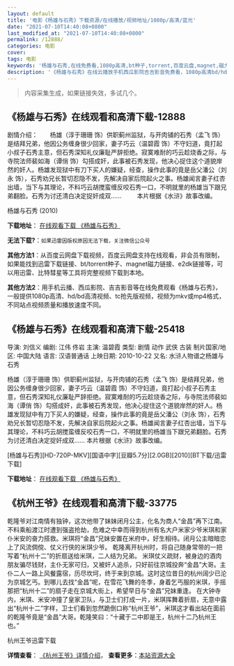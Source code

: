 ```yaml
---
layout: default
title: '电影《杨雄与石秀》下载资源/在线播放/视频地址/1080p/高清/蓝光'
date: "2021-07-10T14:40:08+0800"
last_modified_at: "2021-07-10T14:40:08+0800"
permalink: /12888/
categories: 电影
cover:
tags: 电影
keywords: '杨雄与石秀,在线免费看,1080p高清,bt种子,torrent,百度云盘,magnet,磁力链,迅雷下载资源'
description: '《杨雄与石秀》在线云播放手机西瓜影院吉吉影音免费看，1080p高清bd/hd未删减完整版和tc抢先枪版，mkv/mp4格式，附带bt/torrent种子、magnet/磁力链、百度云盘、网盘资源迅雷下载链接'
---
```


>内容采集生成，如果链接失效，多试几个。


## 《杨雄与石秀》在线观看和高清下载-12888

剧情介绍：　　杨雄（淳于珊珊 饰）供职蓟州监狱，与开肉铺的石秀（孟飞 饰）是结拜兄弟，他因公务缠身很少回家，妻子巧云（温碧霞 饰）不守妇道，竟打起小叔子石秀主意，但石秀深知礼仪廉耻严辞拒绝。寂寞难耐的巧云趁烧香之际，与寺院法师裴如海（谭俏 饰）勾搭成奸，此事被石秀发现，他决心捉住这个道貌岸然的奸人。杨雄发现狱中有刀下买人的嫌疑，经查，操作此事的竟是岳父潘公（刘永 饰），石秀劝兄长暂切忍隐不发，先解决自家后院起火之事。杨雄闻言妻子红杏出墙，当下与其理论，不料巧云胡搅蛮缠反咬石秀一口，不明就里的杨雄当下跟兄弟翻脸。石秀为讨还清白决定捉奸成双......  　　本片根据《水浒》故事改编。


杨雄与石秀 (2010)

**下载地址**： [在线观看下载 《杨雄与石秀》](https://www.btbtdy.me/btdy/dy6386.html) 


**无法下载?**：`如果迅雷因版权原因无法下载，关注微信公众号 `

**其他方法1**：从百度云网盘下载视频，百度云网盘支持在线观看，非会员有限制，如果能找到迅雷下载链接、bt/torrent种子、magnet磁力链接、e2dk链接等，可以用迅雷、比特彗星等工具将完整视频下载到本地。

**其他方法2**：用手机云播、西瓜影院、吉吉影音等在线免费观看《杨雄与石秀》，一般提供1080p高清、hd/bd高清视频、tc抢先版视频，视频为mkv或mp4格式，不同站点视频质量和播放速度不同。


## 《杨雄与石秀》在线观看和高清下载-25418

导演: 刘信义 编剧: 江伟 佟岩 主演: 温碧霞 类型: 剧情 动作 武侠 古装 制片国家/地区: 中国大陆 语言: 汉语普通话 上映日期: 2010-10-22 又名: 水浒人物谱之杨雄与石秀

杨雄（淳于珊珊 饰）供职蓟州监狱，与开肉铺的石秀（孟飞 饰）是结拜兄弟，他因公务缠身很少回家，妻子巧云（温碧霞 饰）不守妇道，竟打起小叔子石秀主意，但石秀深知礼仪廉耻严辞拒绝。寂寞难耐的巧云趁烧香之际，与寺院法师裴如海（谭俏 饰）勾搭成奸，此事被石秀发现，他决心捉住这个道貌岸然的奸人。杨雄发现狱中有刀下买人的嫌疑，经查，操作此事的竟是岳父潘公（刘永 饰），石秀劝兄长暂切忍隐不发，先解决自家后院起火之事。杨雄闻言妻子红杏出墙，当下与其理论，不料巧云胡搅蛮缠反咬石秀一口，不明就里的杨雄当下跟兄弟翻脸。石秀为讨还清白决定捉奸成双…… 本片根据《水浒》故事改编。


[杨雄与石秀][HD-720P-MKV][国语中字][豆瓣5.7分][2.0GB][2010][BT下载/迅雷下载]

**下载地址**： [在线观看下载 《杨雄与石秀》](https://www.btdx8.com/torrent/yang_xiong_yu_shi_xiu_2010.html) 


## 《杭州王爷》在线观看和高清下载-33775

乾隆爷对江南情有独钟，这次他带了妹妹闭月公主，化名为商人“金昌”再下江南。不料乘船渡江时遭到强盗抢劫，危难之中幸而得到杭州有名大户米家少爷米琪和家仆米安的奋力搭救。米琪将“金昌”兄妹安置在米府中，好生相待。闭月公主暗暗恋上了风流倜傥、仗义行侠的米琪少爷。 乾隆离开杭州时，将自己随身常带的一把写着“杭州十二”的折扇送给米琪，二人结为兄弟。 米琪仗义疏财，被身边的酒肉朋友骗尽钱财，主仆无家可归，又被奸人追杀，只好前往京城投奔“金昌”大哥。主仆二人一路上风餐露宿，历尽坎坷，终于来到京城。这时这位昔日的杭州阔少已沦为京城乞丐。到哪儿去找“金昌”呢，在雪花飞舞的冬季，身着乞丐服的米琪，手摇那把&ldquo;杭州十二”的扇子走在京城大街上，希望早日与“金昌”兄妹重逢。 在大钟寺内，米琪、米安冲撞了皇家卫队，与卫士们打成一片，米琪挥舞着折扇，无意中露出“杭州十二”字样，卫士们看到忽然跪倒口称&ldquo;杭州王爷”，米琪这才看出站在面前的乾隆爷竟是&ldquo;金昌”大哥。乾隆笑曰：“十藏于二中即是王，杭州十二乃杭州王也。&rdquo;


杭州王爷迅雷下载

**详情查看**： [《杭州王爷》详情介绍](/movie/33775/)， **查看更多**：[本站资源大全](/movie/t/all/)

